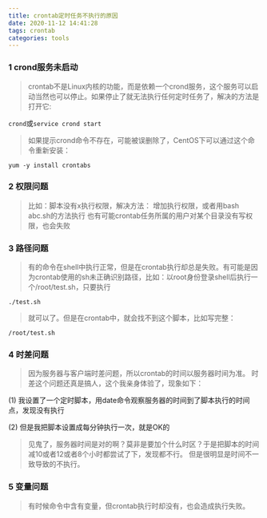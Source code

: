 ```yaml
---
title: crontab定时任务不执行的原因
date: 2020-11-12 14:41:28
tags: crontab
categories: tools
---
```

### 1 crond服务未启动

> crontab不是Linux内核的功能，而是依赖一个crond服务，这个服务可以启动当然也可以停止。如果停止了就无法执行任何定时任务了，解决的方法是打开它:

`crond`或`service crond start`

> 如果提示crond命令不存在，可能被误删除了，CentOS下可以通过这个命令重新安装：

`yum -y install crontabs`

### 2 权限问题

> 比如：脚本没有x执行权限，解决方法：
增加执行权限，或者用bash abc.sh的方法执行
也有可能crontab任务所属的用户对某个目录没有写权限，也会失败

### 3 路径问题

> 有的命令在shell中执行正常，但是在crontab执行却总是失败。有可能是因为crontab使用的sh未正确识别路径，比如：以root身份登录shell后执行一个/root/test.sh，只要执行

`./test.sh`

> 就可以了。但是在crontab中，就会找不到这个脚本，比如写完整：

`/root/test.sh`

### 4 时差问题

> 因为服务器与客户端时差问题，所以crontab的时间以服务器时间为准。
时差这个问题还真是搞人，这个我亲身体验了，现象如下：

(1) 我设置了一个定时脚本，用date命令观察服务器的时间到了脚本执行的时间点，发现没有执行

(2) 但是我把脚本设置成每分钟执行一次，就是OK的

> 见鬼了，服务器时间是对的啊？莫非是要加个什么时区？于是把脚本的时间减10或者12或者8个小时都尝试了下，发现都不行。
但是很明显是时间不一致导致的不执行。

### 5 变量问题
> 有时候命令中含有变量，但crontab执行时却没有，也会造成执行失败。